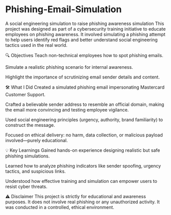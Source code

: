 # Phishing-Email-Simulation
A social engineering simulation to raise phishing awareness simulation
This project was designed as part of a cybersecurity training initiative to educate employees on phishing awareness. It involved simulating a phishing attempt to help users identify red flags and better understand social engineering tactics used in the real world.

🔍 Objectives
Teach non-technical employees how to spot phishing emails.

Simulate a realistic phishing scenario for internal awareness.

Highlight the importance of scrutinizing email sender details and content.

🛠️ What I Did
Created a simulated phishing email impersonating Mastercard Customer Support.

Crafted a believable sender address to resemble an official domain, making the email more convincing and testing employee vigilance.

Used social engineering principles (urgency, authority, brand familiarity) to construct the message.

Focused on ethical delivery: no harm, data collection, or malicious payload involved—purely educational.

💡 Key Learnings
Gained hands-on experience designing realistic but safe phishing simulations.

Learned how to analyze phishing indicators like sender spoofing, urgency tactics, and suspicious links.

Understood how effective training and simulation can empower users to resist cyber threats.

⚠️ Disclaimer
This project is strictly for educational and awareness purposes. It does not involve real phishing or any unauthorized activity. It was conducted in a controlled, ethical environment.
